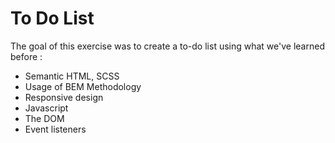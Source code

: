 # To Do List
The goal of this exercise was to create a to-do list using what we've learned before :

- Semantic HTML, SCSS
- Usage of BEM Methodology
- Responsive design
- Javascript
- The DOM
- Event listeners
